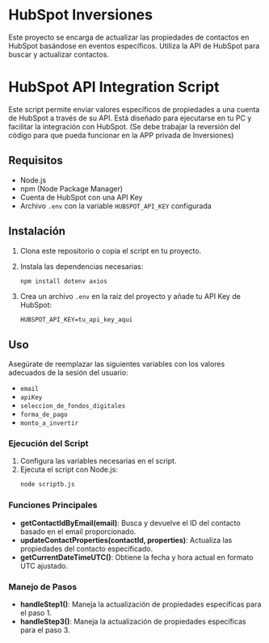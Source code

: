 # HubSpot Inversiones

Este proyecto se encarga de actualizar las propiedades de contactos en HubSpot basándose en eventos específicos. Utiliza la API de HubSpot para buscar y actualizar contactos.

# HubSpot API Integration Script

Este script permite enviar valores específicos de propiedades a una cuenta de HubSpot a través de su API. Está diseñado para ejecutarse en tu PC y facilitar la integración con HubSpot. (Se debe trabajar la reversión del código para que pueda funcionar en la APP privada de Inversiones)

## Requisitos

- Node.js
- npm (Node Package Manager)
- Cuenta de HubSpot con una API Key
- Archivo `.env` con la variable `HUBSPOT_API_KEY` configurada

## Instalación

1. Clona este repositorio o copia el script en tu proyecto.
2. Instala las dependencias necesarias:

   ```sh
   npm install dotenv axios
   ```
3. Crea un archivo `.env` en la raíz del proyecto y añade tu API Key de HubSpot:

   ```env
   HUBSPOT_API_KEY=tu_api_key_aqui
   ```

## Uso

Asegúrate de reemplazar las siguientes variables con los valores adecuados de la sesión del usuario:

- `email`
- `apiKey`
- `seleccion_de_fondos_digitales`
- `forma_de_pago`
- `monto_a_invertir`

### Ejecución del Script

1. Configura las variables necesarias en el script.
2. Ejecuta el script con Node.js:
   ```sh
   node scriptb.js
   ```

### Funciones Principales

- **getContactIdByEmail(email)**: Busca y devuelve el ID del contacto basado en el email proporcionado.
- **updateContactProperties(contactId, properties)**: Actualiza las propiedades del contacto especificado.
- **getCurrentDateTimeUTC()**: Obtiene la fecha y hora actual en formato UTC ajustado.

### Manejo de Pasos

- **handleStep1()**: Maneja la actualización de propiedades específicas para el paso 1.
- **handleStep3()**: Maneja la actualización de propiedades específicas para el paso 3.
